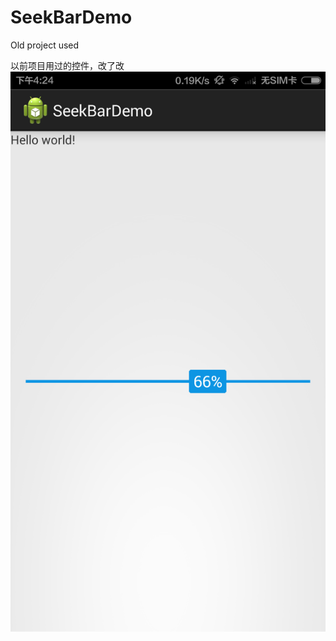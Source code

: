 SeekBarDemo
===========

Old project used

以前项目用过的控件，改了改
![1](https://raw.githubusercontent.com/youmu178/Pic/master/seekbardemo.png)

